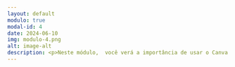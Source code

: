 ```yaml
---
layout: default
modulo: true
modal-id: 4
date: 2024-06-10
img: modulo-4.png
alt: image-alt
description: <p>Neste módulo,  você verá a importância de usar o Canva para preparar aulas dinâmicas e torná-las mais atrativas aos alunos.</p> <a href="downloads/a-importância-de-aulas-dinâmicas-no-canva.pdf" download>A Importância de Aulas Dinâmicas no Canva.pdf</a>
---
```

